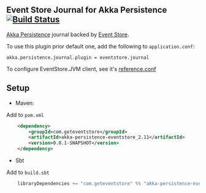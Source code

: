 ## Event Store Journal for Akka Persistence [![Build Status](https://travis-ci.org/EventStore/EventStore.Akka.Persistence.png?branch=master)](https://travis-ci.org/EventStore/EventStore.Akka.Persistence)

[Akka Persistence](http://doc.akka.io/docs/akka/2.3.2/scala/persistence.html) journal backed by [Event Store](http://geteventstore.com/).

To use this plugin prior default one, add the following to `application.conf`:

```akka.persistence.journal.plugin = eventstore.journal```

To configure EventStore.JVM client, see it's [reference.conf](https://github.com/EventStore/EventStore.JVM/blob/master/src/main/resources/reference.conf)

## Setup

* Maven:

Add to `pom.xml`

```xml
    <dependency>
        <groupId>com.geteventstore</groupId>
        <artifactId>akka-persistence-eventstore_2.11</artifactId>
        <version>0.0.1-SNAPSHOT</version>
    </dependency>
```

* Sbt

Add to `build.sbt`

```scala
    libraryDependencies += "com.geteventstore" %% "akka-persistence-eventstore" % "0.0.1-SNAPSHOT"
```
